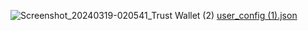 ![Screenshot_20240319-020541_Trust Wallet (2)](https://github.com/zxramozx/zxramozx/assets/148443421/e1628083-4d07-46fa-8487-70a7d70f554f)
[user_config (1).json](https://github.com/zxramozx/zxramozx/files/14544590/user_config.1.json)


<!---
zxramozx/zxramozx is a ✨ special ✨ repository because its `README.md` (this file) appears on your GitHub profile.
You can click the Preview link to take a look at your changes.
--->
